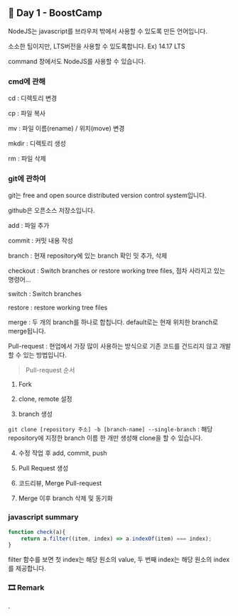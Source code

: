 ## 📕 Day 1 - BoostCamp

NodeJS는 javascript를 브라우저 밖에서 사용할 수 있도록 만든 언어입니다.

소소한 팁이지만, LTS버전을 사용할 수 있도록합니다. Ex) 14.17 LTS

command 창에서도 NodeJS를 사용할 수 있습니다.

### cmd에 관해

cd : 디렉토리 변경

cp : 파일 복사 

mv : 파일 이름(rename) / 위치(move) 변경

mkdir : 디렉토리 생성

rm : 파일 삭제

### git에 관하여

git는 free and open source distributed version control system입니다.

github은 오픈소스 저장소입니다.

add : 파일 추가

commit : 커밋 내용 작성

branch : 현재 repository에 있는 branch 확인 밋 추가, 삭제

checkout : Switch branches or restore working tree files, 점차 사라지고 있는 명령어...

switch : Switch branches

restore : restore working tree files

merge : 두 개의 branch를 하나로 합칩니다. default로는 현재 위치한 branch로 merge됩니다.

Pull-request : 현업에서 가장 많이 사용하는 방식으로 기존 코드를 건드리지 않고 개발할 수 있는 방법입니다.

> Pull-request 순서

1. Fork
   
2. clone, remote 설정
   
3. branch 생성

`git clone [repository 주소] -b [branch-name] --single-branch` : 해당 repository에 지정한 branch 이름 한 개만 생성해 clone을 할 수 있습니다.

4. 수정 작업 후 add, commit, push

5. Pull Request 생성

6. 코드리뷰, Merge Pull-request

7. Merge 이후 branch 삭제 및 동기화

### javascript summary

```javascript
function check(a){
    return a.filter((item, index) => a.indexOf(item) === index);
}
```

filter 함수를 보면 첫 index는 해당 원소의 value, 두 번째 index는 해당 원소의 index를 제공합니다.

### 🎞 Remark

.